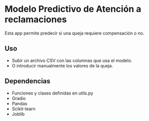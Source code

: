 # Modelo Predictivo de Atención a reclamaciones

Esta app permite predecir si una queja requiere compensación o no.

## Uso
- Subir un archivo CSV con las columnas que usa el modelo.
- O introducir manualmente los valores de la queja.

## Dependencias
- Funciones y clases definidas en utils.py
- Gradio
- Pandas
- Scikit-learn
- Joblib